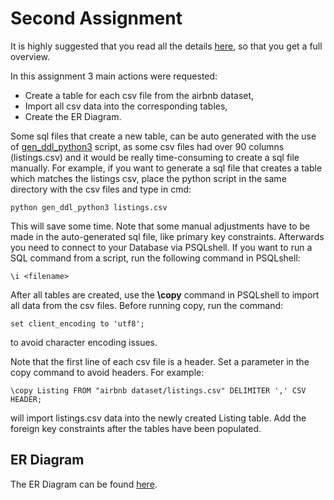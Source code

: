 # Second Assignment

It is highly suggested that you read all the details [here](https://github.com/nevwalkalone/PSQL-Projects/blob/main/2nd-Assignment/assignment/2nd-assignment.pdf), so that you get a full overview.

In this assignment 3 main actions were requested:

- Create a table for each csv file from the airbnb dataset,
- Import all csv data into the corresponding tables,
- Create the ER Diagram.

Some sql files that create a new table, can be auto generated with the use of [gen_ddl_python3](https://drive.google.com/file/d/1mVgOWewHsTfu_sQSau208Hb6pmsglOsN/view) script, as some csv files had over 90 columns (listings.csv) and it would be really time-consuming to create a sql file manually. For example, if you want to generate a sql file that creates a table which matches the listings csv, place the python script in the same directory with the csv files and type in cmd:

```console
python gen_ddl_python3 listings.csv
```

This will save some time. Note that some manual adjustments have to be made in the auto-generated sql file, like primary key constraints. Afterwards you need to connect to your Database via PSQLshell. If you want to run a SQL command from a script, run the following command in PSQLshell:

```console
\i <filename>
```

After all tables are created, use the **\copy** command in PSQLshell to import all data from the csv files.
Before running copy, run the command:

```console
set client_encoding to 'utf8';
```

to avoid character encoding issues.

Note that the first line of each csv file is a header. Set a parameter in the copy command to avoid headers. For example:

```console
\copy Listing FROM "airbnb dataset/listings.csv" DELIMITER ',' CSV HEADER;
```

will import listings.csv data into the newly created Listing table.
Add the foreign key constraints after the tables have been populated.

## ER Diagram

The ER Diagram can be found [here](https://github.com/nevwalkalone/PSQL-Projects/blob/main/2nd-Assignment/ER%20Diagram/airbnb_ERD.png).
